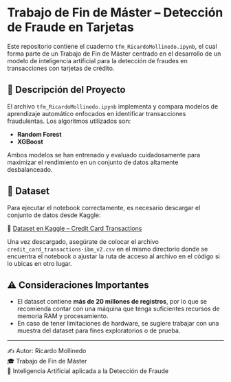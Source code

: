 # Trabajo de Fin de Máster – Detección de Fraude en Tarjetas

Este repositorio contiene el cuaderno `tfm_RicardoMollinedo.ipynb`, el cual forma parte de un Trabajo de Fin de Máster centrado en el desarrollo de un modelo de inteligencia artificial para la detección de fraudes en transacciones con tarjetas de crédito.

## 📘 Descripción del Proyecto

El archivo `tfm_RicardoMollinedo.ipynb` implementa y compara modelos de aprendizaje automático enfocados en identificar transacciones fraudulentas. Los algoritmos utilizados son:

- **Random Forest**
- **XGBoost**

Ambos modelos se han entrenado y evaluado cuidadosamente para maximizar el rendimiento en un conjunto de datos altamente desbalanceado.

## 📂 Dataset

Para ejecutar el notebook correctamente, es necesario descargar el conjunto de datos desde Kaggle:

🔗 [Dataset en Kaggle – Credit Card Transactions](https://www.kaggle.com/datasets/ealtman2019/credit-card-transactions?select=credit_card_transactions-ibm_v2.csv)

Una vez descargado, asegúrate de colocar el archivo `credit_card_transactions-ibm_v2.csv` en el mismo directorio donde se encuentra el notebook o ajustar la ruta de acceso al archivo en el código si lo ubicas en otro lugar.

## ⚠️ Consideraciones Importantes

- El dataset contiene **más de 20 millones de registros**, por lo que se recomienda contar con una máquina que tenga suficientes recursos de memoria RAM y procesamiento.
- En caso de tener limitaciones de hardware, se sugiere trabajar con una muestra del dataset para fines exploratorios o de prueba.

---

✍️ Autor: Ricardo Mollinedo  
🎓 Trabajo de Fin de Máster  
🧠 Inteligencia Artificial aplicada a la Detección de Fraude
